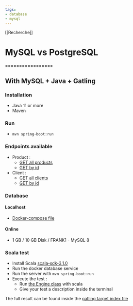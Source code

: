 ```yaml
---
tags:
- database
- mysql
---
```


[[Recherche]]
# MySQL vs PostgreSQL
=================

## With MySQL + Java + Gatling
### Installation
- Java 11 or more
- Maven

### Run
- `mvn spring-boot:run`

### Endpoints available
- Product :
    - [GET all products](http://localhost:8080/products)
    - [GET by id](http://localhost:8080/products/{id})
- Client :
    - [GET all clients](http://localhost:8080/clients)
    - [GET by id](http://localhost:8080/clients/{id})

### Database
#### Localhost
- [Docker-compose file](docker-compose.yml)

#### Online
- 1 GB / 10 GB Disk / FRANK1 - MySQL 8

### Scala test
- Install Scala [scala-sdk-3.1.0](https://www.scala-lang.org/download/scala3.html)
- Run the docker database service
- Run the server with `mvn spring-boot:run`
- Execute the test :
  - Run [the Engine class](src/test/scala/Engine.scala) with scala
  - Give your test a description inside the terminal

The full result can be found inside the [gatling target index file](target/gatling/testapisimulation-.../index.html)